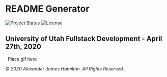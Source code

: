 # README Generator
![Project Status](https://img.shields.io/badge/status-incomplete-red)
![License](https://img.shields.io/badge/License-wtfpl-blue)
​
## University of Utah Fullstack Development - April 27th, 2020
​
​
Place gif here
​
















*© 2020 Alexander James Hamilton. All Rights Reserved.*
